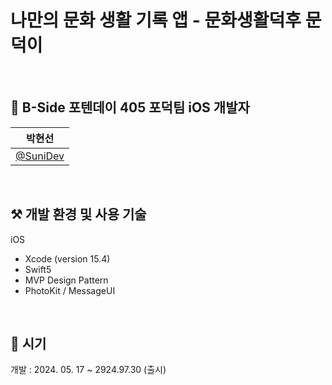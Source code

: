 # 나만의 문화 생활 기록 앱 - 문화생활덕후 문덕이

<br>

## 🐥 B-Side 포텐데이 405 포덕팀 iOS 개발자
|박현선|
|:---:|
|[@SuniDev](https://github.com/SuniDev)|

<br>

## ⚒️ 개발 환경 및 사용 기술
iOS
- Xcode (version 15.4)
- Swift5
- MVP Design Pattern
- PhotoKit / MessageUI

<br>

## 📆 시기
개발 : 2024. 05. 17 ~ 2924.97.30 (출시)


